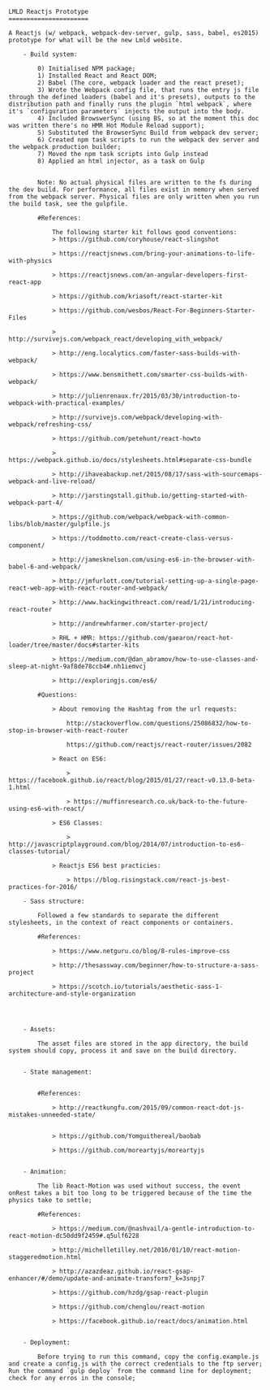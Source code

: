 
	LMLD Reactjs Prototype
	======================

	A Reactjs (w/ webpack, webpack-dev-server, gulp, sass, babel, es2015) prototype for what will be the new Lmld website.

		- Build system:

			0) Initialised NPM package;
			1) Installed React and React DOM;
			2) Babel (The core, webpack loader and the react preset);
			3) Wrote the Webpack config file, that runs the entry js file through the defined loaders (babel and it's presets), outputs to the distribution path and finally runs the plugin `html webpack`, where it's `configuration parameters` injects the output into the body.
			4) Included BrowswerSync (using BS, so at the moment this doc was written there's no HMR Hot Module Reload support);
			5) Substituted the BrowserSync Build from webpack dev server;
			6) Created npm task scripts to run the webpack dev server and the webpack production builder;
			7) Moved the npm task scripts into Gulp instead
			8) Applied an html injector, as a task on Gulp


			Note: No actual physical files are written to the fs during the dev build. For performance, all files exist in memory when served from the webpack server. Physical files are only written when you run the build task, see the gulpfile.

			#References:

				The following starter kit follows good conventions:
				> https://github.com/coryhouse/react-slingshot

				> https://reactjsnews.com/bring-your-animations-to-life-with-physics

				> https://reactjsnews.com/an-angular-developers-first-react-app

				> https://github.com/kriasoft/react-starter-kit

				> https://github.com/wesbos/React-For-Beginners-Starter-Files

				> http://survivejs.com/webpack_react/developing_with_webpack/

				> http://eng.localytics.com/faster-sass-builds-with-webpack/

				> https://www.bensmithett.com/smarter-css-builds-with-webpack/

				> http://julienrenaux.fr/2015/03/30/introduction-to-webpack-with-practical-examples/

				> http://survivejs.com/webpack/developing-with-webpack/refreshing-css/

				> https://github.com/petehunt/react-howto

				> https://webpack.github.io/docs/stylesheets.html#separate-css-bundle

				> http://ihaveabackup.net/2015/08/17/sass-with-sourcemaps-webpack-and-live-reload/

				> http://jarstingstall.github.io/getting-started-with-webpack-part-4/

				> https://github.com/webpack/webpack-with-common-libs/blob/master/gulpfile.js

				> https://toddmotto.com/react-create-class-versus-component/

				> http://jamesknelson.com/using-es6-in-the-browser-with-babel-6-and-webpack/

				> http://jmfurlott.com/tutorial-setting-up-a-single-page-react-web-app-with-react-router-and-webpack/

				> http://www.hackingwithreact.com/read/1/21/introducing-react-router

				> http://andrewhfarmer.com/starter-project/

				> RHL + HMR: https://github.com/gaearon/react-hot-loader/tree/master/docs#starter-kits

				> https://medium.com/@dan_abramov/how-to-use-classes-and-sleep-at-night-9af8de78ccb4#.nh1iemvcj

				> http://exploringjs.com/es6/

			#Questions:

				> About removing the Hashtag from the url requests:

					http://stackoverflow.com/questions/25086832/how-to-stop-in-browser-with-react-router

					https://github.com/reactjs/react-router/issues/2082

				> React on ES6:

					> https://facebook.github.io/react/blog/2015/01/27/react-v0.13.0-beta-1.html

					> https://muffinresearch.co.uk/back-to-the-future-using-es6-with-react/

				> ES6 Classes:

					> http://javascriptplayground.com/blog/2014/07/introduction-to-es6-classes-tutorial/

				> Reactjs ES6 best practicies:

					> https://blog.risingstack.com/react-js-best-practices-for-2016/

		- Sass structure:

			Followed a few standards to separate the different stylesheets, in the context of react components or containers.

			#References:

				> https://www.netguru.co/blog/8-rules-improve-css

				> http://thesassway.com/beginner/how-to-structure-a-sass-project

				> https://scotch.io/tutorials/aesthetic-sass-1-architecture-and-style-organization




		- Assets:

			The asset files are stored in the app directory, the build system should copy, process it and save on the build directory.


		- State management:


			#References:

				> http://reactkungfu.com/2015/09/common-react-dot-js-mistakes-unneeded-state/


				> https://github.com/Yomguithereal/baobab

				> https://github.com/moreartyjs/moreartyjs


		- Animation:

			The lib React-Motion was used without success, the event onRest takes a bit too long to be triggered because of the time the physics take to settle;

			#References:

				> https://medium.com/@nashvail/a-gentle-introduction-to-react-motion-dc50dd9f2459#.q5ulf6228

				> http://michelletilley.net/2016/01/10/react-motion-staggeredmotion.html

				> http://azazdeaz.github.io/react-gsap-enhancer/#/demo/update-and-animate-transform?_k=3snpj7

				> https://github.com/hzdg/gsap-react-plugin

				> https://github.com/chenglou/react-motion

				> https://facebook.github.io/react/docs/animation.html


		- Deployment:

			Before trying to run this command, copy the config.example.js and create a config.js with the correct credentials to the ftp server; Run the command `gulp deploy` from the command line for deployment; check for any erros in the console;


